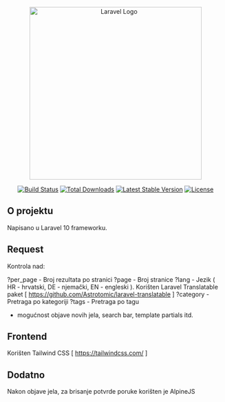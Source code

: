 <p align="center"><a href="https://laravel.com" target="_blank"><img src="https://raw.githubusercontent.com/laravel/art/master/logo-lockup/5%20SVG/2%20CMYK/1%20Full%20Color/laravel-logolockup-cmyk-red.svg" width="400" alt="Laravel Logo"></a></p>

<p align="center">
<a href="https://github.com/laravel/framework/actions"><img src="https://github.com/laravel/framework/workflows/tests/badge.svg" alt="Build Status"></a>
<a href="https://packagist.org/packages/laravel/framework"><img src="https://img.shields.io/packagist/dt/laravel/framework" alt="Total Downloads"></a>
<a href="https://packagist.org/packages/laravel/framework"><img src="https://img.shields.io/packagist/v/laravel/framework" alt="Latest Stable Version"></a>
<a href="https://packagist.org/packages/laravel/framework"><img src="https://img.shields.io/packagist/l/laravel/framework" alt="License"></a>
</p>

## O projektu

Napisano u Laravel 10 frameworku.

## Request

Kontrola nad:

?per_page - Broj rezultata po stranici
?page - Broj stranice 
?lang - Jezik ( HR - hrvatski, DE - njemački, EN - engleski ). Korišten Laravel Translatable paket [ https://github.com/Astrotomic/laravel-translatable ]
?category - Pretraga po kategoriji
?tags - Pretraga po tagu

+ mogućnost objave novih jela, search bar, template partials itd.

## Frontend

Korišten Tailwind CSS [ https://tailwindcss.com/ ]

## Dodatno

Nakon objave jela, za brisanje potvrde poruke korišten je AlpineJS




